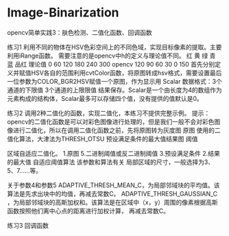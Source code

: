 # Image-Binarization
 opencv简单实践3：肤色检测、二值化函数、回调函数

练习1
利用不同的物体在HSV色彩空间上的不同色域，实现目标像素的提取。主要利用iRange函数。
需要注意的是opencv中h的定义与理论值不同。
红 黄 绿 青 蓝 品红
理论值 0 60 120 180 240 300
opencv 120 90 60 30 0 150
首先分别定义并赋值HSV各自的范围利用cvtColor函数，将原图转成hsv格式，需要设置最后一位参数为COLOR_BGR2HSV赋值一个原图，作为显示用
Scalar 数据格式：3个通道的下限值 3个通道的上限限值 结果保存。Scalar是一个由长度为4的数组作为元素构成的结构体，Scalar最多可以存储四个值，没有提供的值默认是0。

练习2
调用2种二值化的函数，实现二值化，本练习不提供完整示例。
提示：opencv的二值化函数是可以对彩色图像进行处理的，但是我们一般不会对彩色图像进行二值化，所以在调用二值化函数之前，先将原图转为灰度图
原图 使用的二值化算法，大津法为THRESH_OTSU  预设满足条件的最大值结果图 阈值

区域自适应二值化。
1.原图 5.二进制阈值或反二进制阈值 3.预设满足条件 2.结果 的最大值
自适应阈值算法
该参数和算法有关 局部区域的尺寸，一般选择为3、5、7......等。

关于参数4和参数5
ADAPTIVE_THRESH_MEAN_C，为局部邻域块的平均值。该算法是先求出块中的均值，再减去常数C。
ADAPTIVE_THRESH_GAUSSIAN_C ，为局部邻域块的高斯加权和。该算法是在区域中（x，y）周围的像素根据高斯函数按照他们离中心点的距离进行加权计算， 再减去常数C。

练习3
回调函数
